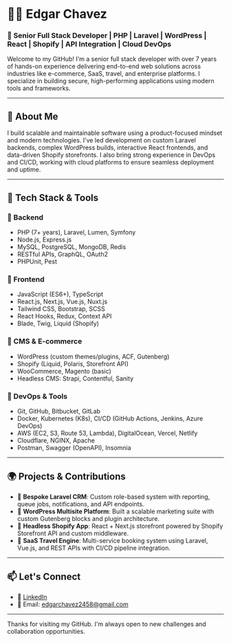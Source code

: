 # 👨‍💻 Edgar Chavez  
### 🚀 Senior Full Stack Developer | PHP | Laravel | WordPress | React | Shopify | API Integration | Cloud DevOps

Welcome to my GitHub! I'm a senior full stack developer with over 7 years of hands-on experience delivering end-to-end web solutions across industries like e-commerce, SaaS, travel, and enterprise platforms. I specialize in building secure, high-performing applications using modern tools and frameworks.

---

## 💼 About Me

I build scalable and maintainable software using a product-focused mindset and modern technologies. I’ve led development on custom Laravel backends, complex WordPress builds, interactive React frontends, and data-driven Shopify storefronts. I also bring strong experience in DevOps and CI/CD, working with cloud platforms to ensure seamless deployment and uptime.

---

## 🧰 Tech Stack & Tools

### 🔹 Backend
- PHP (7+ years), Laravel, Lumen, Symfony
- Node.js, Express.js
- MySQL, PostgreSQL, MongoDB, Redis
- RESTful APIs, GraphQL, OAuth2
- PHPUnit, Pest

### 🔹 Frontend
- JavaScript (ES6+), TypeScript
- React.js, Next.js, Vue.js, Nuxt.js
- Tailwind CSS, Bootstrap, SCSS
- React Hooks, Redux, Context API
- Blade, Twig, Liquid (Shopify)

### 🔹 CMS & E-commerce
- WordPress (custom themes/plugins, ACF, Gutenberg)
- Shopify (Liquid, Polaris, Storefront API)
- WooCommerce, Magento (basic)
- Headless CMS: Strapi, Contentful, Sanity

### 🔹 DevOps & Tools
- Git, GitHub, Bitbucket, GitLab
- Docker, Kubernetes (K8s), CI/CD (GitHub Actions, Jenkins, Azure DevOps)
- AWS (EC2, S3, Route 53, Lambda), DigitalOcean, Vercel, Netlify
- Cloudflare, NGINX, Apache
- Postman, Swagger (OpenAPI), Insomnia

---

## 🌍 Projects & Contributions

- 🔹 **Bespoke Laravel CRM**: Custom role-based system with reporting, queue jobs, notifications, and API endpoints.
- 🔹 **WordPress Multisite Platform**: Built a scalable marketing suite with custom Gutenberg blocks and plugin architecture.
- 🔹 **Headless Shopify App**: React + Next.js storefront powered by Shopify Storefront API and custom middleware.
- 🔹 **SaaS Travel Engine**: Multi-service booking system using Laravel, Vue.js, and REST APIs with CI/CD pipeline integration.

---

## 📫 Let's Connect

- 🔗 [LinkedIn](https://www.linkedin.com/in//)
- 📧 Email: edgarchavez2458@gmail.com

---

Thanks for visiting my GitHub. I'm always open to new challenges and collaboration opportunities.
